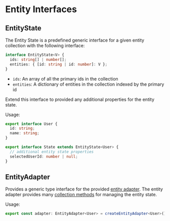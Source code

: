 # Entity Interfaces

## EntityState<T>

The Entity State is a predefined generic interface for a given entity collection with the following interface:

```ts
interface EntityState<V> {
  ids: string[] | number[];
  entities: { [id: string | id: number]: V };
}
```

- `ids`: An array of all the primary ids in the collection
- `entities`: A dictionary of entities in the collection indexed by the primary id

Extend this interface to provided any additional properties for the entity state.

Usage:

```ts
export interface User {
  id: string;
  name: string;
}

export interface State extends EntityState<User> {
  // additional entity state properties
  selectedUserId: number | null;
}
```

## EntityAdapter<T>

Provides a generic type interface for the provided [entity adapter](./adapter.md#createentityadapter). The entity adapter provides many [collection methods](./adapter.md#adapter-collection-methods) for managing the entity state.

Usage:

```ts
export const adapter: EntityAdapter<User> = createEntityAdapter<User>();
```
